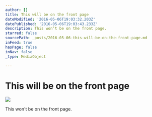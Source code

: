 ```yaml
---
author: []
title: This will be on the front page
dateModified: '2016-05-06T19:03:32.203Z'
datePublished: '2016-05-06T19:03:43.233Z'
description: This won’t be on the front page.
starred: false
sourcePath: _posts/2016-05-06-this-will-be-on-the-front-page.md
inFeed: true
hasPage: false
inNav: false
_type: MediaObject

---
```

# This will be on the front page
![](https://the-grid-user-content.s3-us-west-2.amazonaws.com/3b317059-790e-40ba-8ece-64759bc58ccb.jpg)

This won't be on the front page.